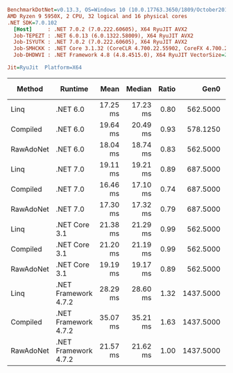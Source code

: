 ``` ini

BenchmarkDotNet=v0.13.3, OS=Windows 10 (10.0.17763.3650/1809/October2018Update/Redstone5), VM=Hyper-V
AMD Ryzen 9 5950X, 2 CPU, 32 logical and 16 physical cores
.NET SDK=7.0.102
  [Host]     : .NET 7.0.2 (7.0.222.60605), X64 RyuJIT AVX2
  Job-TEPEZT : .NET 6.0.13 (6.0.1322.58009), X64 RyuJIT AVX2
  Job-ISYUTK : .NET 7.0.2 (7.0.222.60605), X64 RyuJIT AVX2
  Job-SMHCKK : .NET Core 3.1.32 (CoreCLR 4.700.22.55902, CoreFX 4.700.22.56512), X64 RyuJIT AVX2
  Job-DHDWVI : .NET Framework 4.8 (4.8.4515.0), X64 RyuJIT VectorSize=256

Jit=RyuJit  Platform=X64  

```
|    Method |              Runtime |     Mean |   Median | Ratio |      Gen0 |     Gen1 |     Gen2 | Allocated | Alloc Ratio |
|---------- |--------------------- |---------:|---------:|------:|----------:|---------:|---------:|----------:|------------:|
|      Linq |             .NET 6.0 | 17.25 ms | 17.23 ms |  0.80 |  562.5000 | 312.5000 |  93.7500 |   7.95 MB |        1.00 |
|  Compiled |             .NET 6.0 | 19.64 ms | 20.49 ms |  0.93 |  578.1250 | 343.7500 | 109.3750 |   7.94 MB |        1.00 |
| RawAdoNet |             .NET 6.0 | 18.04 ms | 18.74 ms |  0.83 |  562.5000 | 312.5000 |  93.7500 |   7.94 MB |        1.00 |
|      Linq |             .NET 7.0 | 19.11 ms | 19.21 ms |  0.89 |  687.5000 | 656.2500 | 218.7500 |   7.95 MB |        1.00 |
|  Compiled |             .NET 7.0 | 16.46 ms | 17.10 ms |  0.74 |  687.5000 | 656.2500 | 218.7500 |   7.94 MB |        1.00 |
| RawAdoNet |             .NET 7.0 | 17.30 ms | 17.32 ms |  0.79 |  687.5000 | 656.2500 | 218.7500 |   7.94 MB |        1.00 |
|      Linq |        .NET Core 3.1 | 21.38 ms | 21.29 ms |  0.99 |  562.5000 | 312.5000 |  93.7500 |   7.95 MB |        1.00 |
|  Compiled |        .NET Core 3.1 | 21.20 ms | 21.19 ms |  0.99 |  562.5000 | 312.5000 |  93.7500 |   7.94 MB |        1.00 |
| RawAdoNet |        .NET Core 3.1 | 19.19 ms | 19.17 ms |  0.89 |  562.5000 | 312.5000 |  93.7500 |   7.94 MB |        1.00 |
|      Linq | .NET Framework 4.7.2 | 28.29 ms | 28.60 ms |  1.32 | 1437.5000 | 593.7500 | 187.5000 |   7.97 MB |        1.00 |
|  Compiled | .NET Framework 4.7.2 | 35.07 ms | 35.21 ms |  1.63 | 1437.5000 | 625.0000 | 187.5000 |   7.97 MB |        1.00 |
| RawAdoNet | .NET Framework 4.7.2 | 21.57 ms | 21.62 ms |  1.00 | 1437.5000 | 593.7500 | 187.5000 |   7.96 MB |        1.00 |
